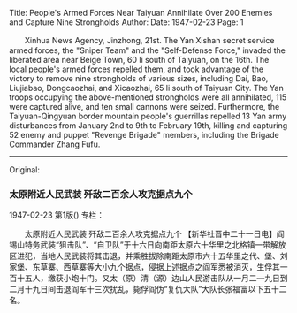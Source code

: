 Title: People's Armed Forces Near Taiyuan Annihilate Over 200 Enemies and Capture Nine Strongholds
Author:
Date: 1947-02-23
Page: 1

　　Xinhua News Agency, Jinzhong, 21st. The Yan Xishan secret service armed forces, the "Sniper Team" and the "Self-Defense Force," invaded the liberated area near Beige Town, 60 li south of Taiyuan, on the 16th. The local people's armed forces repelled them, and took advantage of the victory to remove nine strongholds of various sizes, including Dai, Bao, Liujiabao, Dongcaozhai, and Xicaozhai, 65 li south of Taiyuan City. The Yan troops occupying the above-mentioned strongholds were all annihilated, 115 were captured alive, and ten small cannons were seized. Furthermore, the Taiyuan-Qingyuan border mountain people's guerrillas repelled 13 Yan army disturbances from January 2nd to 9th to February 19th, killing and capturing 52 enemy and puppet "Revenge Brigade" members, including the Brigade Commander Zhang Fufu.



<hr /> 

Original: 


### 太原附近人民武装  歼敌二百余人攻克据点九个

1947-02-23
第1版()
专栏：

　　太原附近人民武装
    歼敌二百余人攻克据点九个
    【新华社晋中二十一日电】阎锡山特务武装“狙击队”、“自卫队”于十六日向南距太原六十华里之北格镇一带解放区进犯，当地人民武装将其击退，并乘胜拔除南距太原市六十五华里之代、堡、刘家堡、东草寨、西草寨等大小九个据点，侵据上述据点之阎军悉被消灭，生俘其一百十五人，缴获小炮十门。又太（原）清（源）边山人民游击队从一月二—九日到二月十九日间击退阎军十三次扰乱，毙俘阎伪“复仇大队”大队长张福富以下五十二名。

